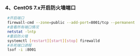 <!--
 * @Author: 柯军
 * @Date: 2019-08-14 18:56:04
 * @Description: 
 -->

### 4、CentOS 7.x开启防火墙端口

```sh
 #开启端口
 firewall-cmd --zone=public --add-port=8001/tcp --permanent
 #查看所有端口情况
 netstat -lntp
 #重启防火墙
 systemctl [restart][start][stop] firewalld
 #杀死端口进程
 lsof -i :8001

```

